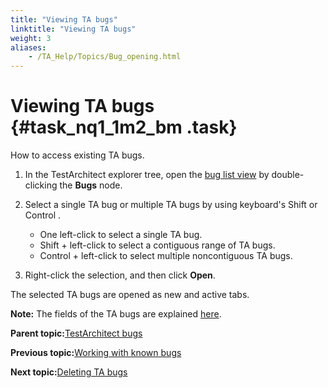 ```yaml
--- 
title: "Viewing TA bugs"
linktitle: "Viewing TA bugs"
weight: 3
aliases: 
    - /TA_Help/Topics/Bug_opening.html
---
```

# Viewing TA bugs {#task_nq1_1m2_bm .task}

How to access existing TA bugs.

1.  In the TestArchitect explorer tree, open the [bug list view](Listview_bug.html) by double-clicking the **Bugs** node.

2.  Select a single TA bug or multiple TA bugs by using keyboard's Shift or Control .

    -   One left-click to select a single TA bug.
    -   Shift + left-click to select a contiguous range of TA bugs.
    -   Control + left-click to select multiple noncontiguous TA bugs.
3.  Right-click the selection, and then click **Open**.


The selected TA bugs are opened as new and active tabs.

**Note:** The fields of the TA bugs are explained [here](Bug_information.html).

**Parent topic:**[TestArchitect bugs](../../TA_Help/Topics/Bugs.html)

**Previous topic:**[Working with known bugs](../../TA_Help/Topics/Bugs_working_known_bug.html)

**Next topic:**[Deleting TA bugs](../../TA_Help/Topics/Bugs_deleting.html)

